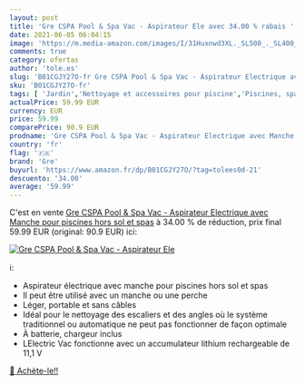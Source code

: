 ```yaml
---
layout: post
title: 'Gre CSPA Pool & Spa Vac - Aspirateur Ele avec 34.00 % rabais '
date: 2021-06-05 06:04:15
image: 'https://m.media-amazon.com/images/I/31Huxnwd3XL._SL500_._SL400_.jpg'
comments: true
category: ofertas
author: 'tole.es'
slug: 'B01CGJY27O-fr Gre CSPA Pool & Spa Vac - Aspirateur Electrique avec...'
sku: 'B01CGJY27O-fr'
tags: [ 'Jardin','Nettoyage et accessoires pour piscine','Piscines, spas et accessoires','Systèmes de nettoyage automatique pour piscine','gre', ]
actualPrice: 59.99 EUR
currency: EUR
price: 59.99
comparePrice: 90.9 EUR
prodname: 'Gre CSPA Pool & Spa Vac - Aspirateur Electrique avec Manche pour piscines hors sol et spas'
country: 'fr'
flag: '🇫🇷'
brand: 'Gre'
buyurl: 'https://www.amazon.fr/dp/B01CGJY27O/?tag=tolees0d-21'
descuento: '34.00'
average: '59.99'
---
```


C'est en vente [Gre CSPA Pool & Spa Vac - Aspirateur Electrique avec Manche pour piscines hors sol et spas](https://www.amazon.fr/dp/B01CGJY27O/?tag=tolees0d-21)  à  34.00 % de réduction, prix final  59.99 EUR (original: 90.9 EUR) ici:

[![Gre CSPA Pool & Spa Vac - Aspirateur Ele](https://m.media-amazon.com/images/I/31Huxnwd3XL._SL500_._SL400_.jpg)](https://www.amazon.fr/dp/B01CGJY27O/?tag=tolees0d-21)

ℹ️:

- Aspirateur électrique avec manche pour piscines hors sol et spas
- Il peut être utilisé avec un manche ou une perche
- Léger, portable et sans câbles
- Idéal pour le nettoyage des escaliers et des angles où le système traditionnel ou automatique ne peut pas fonctionner de façon optimale
- À batterie, chargeur inclus
- LElectric Vac fonctionne avec un accumulateur lithium rechargeable de 11,1 V

[🛒 Achète-le!!](https://www.amazon.fr/dp/B01CGJY27O/?tag=tolees0d-21)
